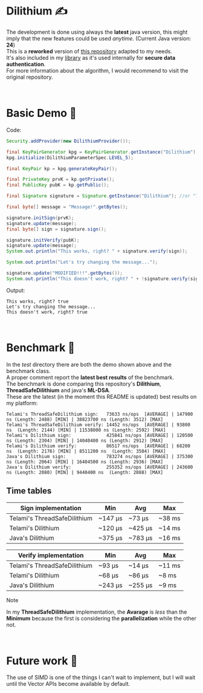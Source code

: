 # Dilithium ✍️

The development is done using always the <b>latest</b> java version, this might imply that
the new features could be used <i>anytime</i>. (Current Java version: <b>24</b>) <br>
This is a <b>reworked</b> version of
<a href="https://github.com/mthiim/dilithium-java">this repository</a>
adapted to my needs. <br>
It's also included in my
<a href="https://github.com/Telamone/TelLibrary">library</a>
as it's used internally for <b>secure data authentication</b>. <br>
For more information about the algorithm, I would recommend to visit the original repository. <br>

<br>

# Basic Demo 🎯

Code:

```java
Security.addProvider(new DilithiumProvider());

final KeyPairGenerator kpg = KeyPairGenerator.getInstance("Dilithium");
kpg.initialize(DilithiumParameterSpec.LEVEL_5);

final KeyPair kp = kpg.generateKeyPair();

final PrivateKey prvK = kp.getPrivate();
final PublicKey pubK = kp.getPublic();

final Signature signature = Signature.getInstance("Dilithium"); //or "ThreadSafeDilithium"

final byte[] message = "Message!".getBytes();

signature.initSign(prvK);
signature.update(message);
final byte[] sign = signature.sign();

signature.initVerify(pubK);
signature.update(message);
System.out.println("This works, right? " + signature.verify(sign));

System.out.println("Let's try changing the message...");

signature.update("MODIFIED!!!".getBytes());
System.out.println("This doesn't work, right? " + !signature.verify(sign));
```

Output:

    This works, right? true
    Let's try changing the message...
    This doesn't work, right? true

<br>

# Benchmark 🚀

In the <i>test</i> directory there are both the demo shown above and the benchmark class. <br>
A proper comment report the <b>latest best results</b> of the benchmark. <br>
The benchmark is done comparing this repository's <b>Dilithium</b>, <b>ThreadSafeDilithium</b> and java's <b>ML-DSA</b>. <br>
These are the latest (in the moment this README is updated) best results on my platform:

    Telami's ThreadSafeDilithium sign:   73633 ns/ops  [AVERAGE] | 147900 ns (Length: 2488) [MIN] | 38823700 ns (Length: 3512) [MAX]
    Telami's ThreadSafeDilithium verify: 14452 ns/ops  [AVERAGE] | 93800 ns  (Length: 2144) [MIN] | 11538000 ns (Length: 2592) [MAX]
    Telami's Dilithium sign:             425841 ns/ops [AVERAGE] | 120500 ns (Length: 2304) [MIN] | 14040400 ns (Length: 2912) [MAX]
    Telami's Dilithium verify:           86517 ns/ops  [AVERAGE] | 68200 ns  (Length: 2176) [MIN] | 8511200 ns  (Length: 3504) [MAX]
    Java's Dilithium sign:               783274 ns/ops [AVERAGE] | 375300 ns (Length: 2064) [MIN] | 16404500 ns (Length: 2936) [MAX]
    Java's Dilithium verify:             255352 ns/ops [AVERAGE] | 243600 ns (Length: 2080) [MIN] | 9440400 ns  (Length: 2088) [MAX]

## Time tables

Sign implementation | Min      | Avg     | Max
--- |----------|---------| ---
Telami's ThreadSafeDilithium | ~147 µs  | ~73 µs  | ~38 ms
Telami's Dilithium | ~120 µs  | ~425 µs | ~14 ms
Java's Dilithium | ~375 µs  | ~783 µs | ~16 ms

Verify implementation | Min     | Avg     | Max
--- |---------|---------| ---
Telami's ThreadSafeDilithium | ~93 µs  | ~14 µs  | ~11 ms
Telami's Dilithium | ~68 µs  | ~86 µs  | ~8 ms
Java's Dilithium | ~243 µs | ~255 µs | ~9 ms

> [!NOTE]
> In my <b>ThreadSafeDilithium</b> implementation, the <b>Avarage</b> is <i>less</i> than the <b>Minimum</b>
> because the first is considering the <b>parallelization</b> while the other not.

<br>

# Future work 📌

The use of SIMD is one of the things I can't wait to implement, but I will
wait until the Vector APIs become available by default.
